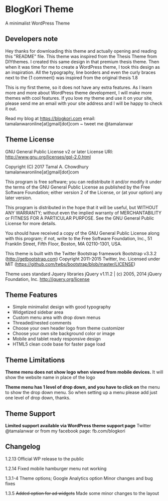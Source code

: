 # BlogKori Theme
A minimalist WordPress Theme

## Developers note

Hey thanks for downloading this theme and actually opening and reading this "README" file. This theme was inspired from the Thesis Theme from DIYthemes. I created this same design in that premium thesis theme. Then when it was time for me to create a WordPress theme, I took this design as an inspiration. All the typography, line borders and even the curly braces next to the {1 comment} was inspired from the original thesis 1.8

This is my first theme, so it does not have any extra features. As I learn more and more about WordPress theme development, I will make more themes with cool features. If you love my theme and use it on your site, please send me an email with your site address and I will be happy to check it out.

Read my blog at https://blogkori.com
email: tamalanwaronline[at]gmail[dot]com ~ tweet me @tamalanwar

## Theme License

GNU General Public License v2 or later
License URI: http://www.gnu.org/licenses/gpl-2.0.html

Copyright (C) 2017 Tamal A. Chowdhury tamalanwaronline[at]gmail[dot]com

This program is free software; you can redistribute it and/or
modify it under the terms of the GNU General Public License
as published by the Free Software Foundation; either version 2
of the License, or (at your option) any later version.

This program is distributed in the hope that it will be useful,
but WITHOUT ANY WARRANTY; without even the implied warranty of
MERCHANTABILITY or FITNESS FOR A PARTICULAR PURPOSE.  See the
GNU General Public License for more details.

You should have received a copy of the GNU General Public License
along with this program; if not, write to the Free Software
Foundation, Inc., 51 Franklin Street, Fifth Floor, Boston, MA  02110-1301, USA.

This theme is built with the Twitter Bootstrap framework
Bootstrap v3.3.2 (http://getbootstrap.com)
Copyright 2011-2015 Twitter, Inc.
Licensed under MIT (https://github.com/twbs/bootstrap/blob/master/LICENSE)

Theme uses standard Jquery libraries
jQuery v1.11.2 | (c) 2005, 2014 jQuery Foundation, Inc.
http://jquery.org/license

## Theme Features

* Simple minimalist design with good typography
* Widgetized sidebar area
* Custom menu area with drop down menus
* Threaded/nested comments
* Choose your own header logo from theme customizer
* Choose your own site background color or image
* Mobile and tablet ready responsive design
* HTML5 clean code base for faster page load

## Theme Limitations

**Theme menu does not show logo when viewed from mobile devices.**
It will show the website name in place of the logo

**Theme menu has 1 level of drop down, and you have to click on**
the menu to show the drop down menu. So when setting up a menu
please add just one level of drop down, thanks.

## Theme Support

**Limited support available via WordPress theme support page**
Twitter @tamalanwar or from my facebook page: fb.com/blogkori

## Changelog

1.2.13
Official WP release to the public

1.2.14
Fixed mobile hamburger menu not working

1.3.1-4
Theme options; Google Analytics option
Minor changes and bug fixes

1.3.5
~~Added option for ad widgets~~
Made some minor changes to the layout
